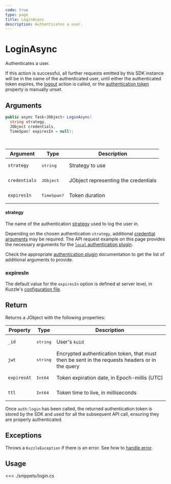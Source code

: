```yaml
---
code: true
type: page
title: LoginAsync
description: Authenticates a user.
---
```


# LoginAsync

Authenticates a user.

If this action is successful, all further requests emitted by this SDK instance will be in the name of the authenticated user, until either the authenticated token expires, the [logout](/sdk/csharp/2/controllers/auth/logout) action is called, or the [authentication token](/sdk/csharp/2/core-classes/kuzzle/introduction#properties) property is manually unset.

## Arguments

```csharp
public async Task<JObject> LoginAsync(
  string strategy,
  JObject credentials,
  TimeSpan? expiresIn = null);
```

<br/>

| Argument      | Type                 | Description                          |
|---------------|----------------------|--------------------------------------|
| `strategy`    | <pre>string</pre>    | Strategy to use                      |
| `credentials` | <pre>JObject</pre>   | JObject representing the credentials |
| `expiresIn`   | <pre>TimeSpan?</pre> | Token duration                       |

#### strategy

The name of the authentication [strategy](/core/2/guides/kuzzle-depth/authentication/#authentication) used to log the user in.

Depending on the chosen authentication `strategy`, additional [credential arguments](/core/2/guides/kuzzle-depth/authentication/#authentication) may be required.
The API request example on this page provides the necessary arguments for the [`local` authentication plugin](https://github.com/kuzzleio/kuzzle-plugin-auth-passport-local).

Check the appropriate [authentication plugin](/core/2/plugins/guides/strategies/overview) documentation to get the list of additional arguments to provide.


### expiresIn

The default value for the `expiresIn` option is defined at server level, in Kuzzle's [configuration file](/core/2/guides/essentials/configuration).


## Return

Returns a JObject with the following properties:

| Property    | Type              | Description                                                                              |
|-------------|-------------------|------------------------------------------------------------------------------------------|
| `_id`       | <pre>string</pre> | User's `kuid`                                                                            |
| `jwt`       | <pre>string</pre> | Encrypted authentication token, that must then be sent in the requests headers or in the query |
| `expiresAt` | <pre>Int64</pre>  | Token expiration date, in Epoch-millis (UTC)                                             |
| `ttl`       | <pre>Int64</pre>  | Token time to live, in milliseconds                                                      |

Once `auth:login` has been called, the returned authentication token is stored by the SDK and used for all the subsequent API call, ensuring they are properly authenticated.

## Exceptions

Throws a `KuzzleException` if there is an error. See how to [handle error](/sdk/csharp/2/essentials/error-handling).

## Usage

<<< ./snippets/login.cs
